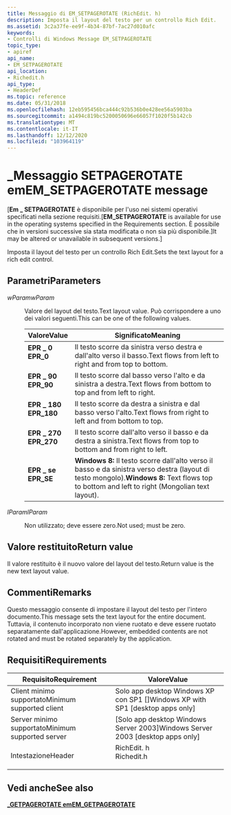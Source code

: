```yaml
---
title: Messaggio di EM_SETPAGEROTATE (RichEdit. h)
description: Imposta il layout del testo per un controllo Rich Edit.
ms.assetid: 3c2a37fe-ee9f-4b34-87bf-7ac27d010afc
keywords:
- Controlli di Windows Message EM_SETPAGEROTATE
topic_type:
- apiref
api_name:
- EM_SETPAGEROTATE
api_location:
- Richedit.h
api_type:
- HeaderDef
ms.topic: reference
ms.date: 05/31/2018
ms.openlocfilehash: 12eb595456bca444c92b536b0e428ee56a5903ba
ms.sourcegitcommit: a1494c819bc5200050696e66057f1020f5b142cb
ms.translationtype: MT
ms.contentlocale: it-IT
ms.lasthandoff: 12/12/2020
ms.locfileid: "103964119"
---
```

# <a name="em_setpagerotate-message"></a><span data-ttu-id="d54d0-104">\_Messaggio SETPAGEROTATE em</span><span class="sxs-lookup"><span data-stu-id="d54d0-104">EM\_SETPAGEROTATE message</span></span>

<span data-ttu-id="d54d0-105">\[**Em \_ SETPAGEROTATE** è disponibile per l'uso nei sistemi operativi specificati nella sezione requisiti.</span><span class="sxs-lookup"><span data-stu-id="d54d0-105">\[**EM\_SETPAGEROTATE** is available for use in the operating systems specified in the Requirements section.</span></span> <span data-ttu-id="d54d0-106">È possibile che in versioni successive sia stata modificata o non sia più disponibile.\]</span><span class="sxs-lookup"><span data-stu-id="d54d0-106">It may be altered or unavailable in subsequent versions.\]</span></span>

<span data-ttu-id="d54d0-107">Imposta il layout del testo per un controllo Rich Edit.</span><span class="sxs-lookup"><span data-stu-id="d54d0-107">Sets the text layout for a rich edit control.</span></span>

## <a name="parameters"></a><span data-ttu-id="d54d0-108">Parametri</span><span class="sxs-lookup"><span data-stu-id="d54d0-108">Parameters</span></span>

<dl> <dt>

<span data-ttu-id="d54d0-109">*wParam*</span><span class="sxs-lookup"><span data-stu-id="d54d0-109">*wParam*</span></span> 
</dt> <dd>

<span data-ttu-id="d54d0-110">Valore del layout del testo.</span><span class="sxs-lookup"><span data-stu-id="d54d0-110">Text layout value.</span></span> <span data-ttu-id="d54d0-111">Può corrispondere a uno dei valori seguenti.</span><span class="sxs-lookup"><span data-stu-id="d54d0-111">This can be one of the following values.</span></span>



| <span data-ttu-id="d54d0-112">Valore</span><span class="sxs-lookup"><span data-stu-id="d54d0-112">Value</span></span>                                                                                                                                       | <span data-ttu-id="d54d0-113">Significato</span><span class="sxs-lookup"><span data-stu-id="d54d0-113">Meaning</span></span>                                                                                       |
|---------------------------------------------------------------------------------------------------------------------------------------------|-----------------------------------------------------------------------------------------------|
| <span id="EPR_0"></span><span id="epr_0"></span><dl> <span data-ttu-id="d54d0-114"><dt>**EPR \_ 0**</dt></span><span class="sxs-lookup"><span data-stu-id="d54d0-114"><dt>**EPR\_0**</dt></span></span> </dl>       | <span data-ttu-id="d54d0-115">Il testo scorre da sinistra verso destra e dall'alto verso il basso.</span><span class="sxs-lookup"><span data-stu-id="d54d0-115">Text flows from left to right and from top to bottom.</span></span><br/>                              |
| <span id="EPR_90"></span><span id="epr_90"></span><dl> <span data-ttu-id="d54d0-116"><dt>**EPR \_ 90**</dt></span><span class="sxs-lookup"><span data-stu-id="d54d0-116"><dt>**EPR\_90**</dt></span></span> </dl>    | <span data-ttu-id="d54d0-117">Il testo scorre dal basso verso l'alto e da sinistra a destra.</span><span class="sxs-lookup"><span data-stu-id="d54d0-117">Text flows from bottom to top and from left to right.</span></span><br/>                              |
| <span id="EPR_180"></span><span id="epr_180"></span><dl> <span data-ttu-id="d54d0-118"><dt>**EPR \_ 180**</dt></span><span class="sxs-lookup"><span data-stu-id="d54d0-118"><dt>**EPR\_180**</dt></span></span> </dl> | <span data-ttu-id="d54d0-119">Il testo scorre da destra a sinistra e dal basso verso l'alto.</span><span class="sxs-lookup"><span data-stu-id="d54d0-119">Text flows from right to left and from bottom to top.</span></span><br/>                              |
| <span id="EPR_270"></span><span id="epr_270"></span><dl> <span data-ttu-id="d54d0-120"><dt>**EPR \_ 270**</dt></span><span class="sxs-lookup"><span data-stu-id="d54d0-120"><dt>**EPR\_270**</dt></span></span> </dl> | <span data-ttu-id="d54d0-121">Il testo scorre dall'alto verso il basso e da destra a sinistra.</span><span class="sxs-lookup"><span data-stu-id="d54d0-121">Text flows from top to bottom and from right to left.</span></span><br/>                              |
| <span id="EPR_SE"></span><span id="epr_se"></span><dl> <span data-ttu-id="d54d0-122"><dt>**EPR \_ se**</dt></span><span class="sxs-lookup"><span data-stu-id="d54d0-122"><dt>**EPR\_SE**</dt></span></span> </dl>    | <span data-ttu-id="d54d0-123">**Windows 8:** Il testo scorre dall'alto verso il basso e da sinistra verso destra (layout di testo mongolo).</span><span class="sxs-lookup"><span data-stu-id="d54d0-123">**Windows 8:** Text flows top to bottom and left to right (Mongolian text layout).</span></span><br/> |



 

</dd> <dt>

<span data-ttu-id="d54d0-124">*lParam*</span><span class="sxs-lookup"><span data-stu-id="d54d0-124">*lParam*</span></span> 
</dt> <dd>

<span data-ttu-id="d54d0-125">Non utilizzato; deve essere zero.</span><span class="sxs-lookup"><span data-stu-id="d54d0-125">Not used; must be zero.</span></span>

</dd> </dl>

## <a name="return-value"></a><span data-ttu-id="d54d0-126">Valore restituito</span><span class="sxs-lookup"><span data-stu-id="d54d0-126">Return value</span></span>

<span data-ttu-id="d54d0-127">Il valore restituito è il nuovo valore del layout del testo.</span><span class="sxs-lookup"><span data-stu-id="d54d0-127">Return value is the new text layout value.</span></span>

## <a name="remarks"></a><span data-ttu-id="d54d0-128">Commenti</span><span class="sxs-lookup"><span data-stu-id="d54d0-128">Remarks</span></span>

<span data-ttu-id="d54d0-129">Questo messaggio consente di impostare il layout del testo per l'intero documento.</span><span class="sxs-lookup"><span data-stu-id="d54d0-129">This message sets the text layout for the entire document.</span></span> <span data-ttu-id="d54d0-130">Tuttavia, il contenuto incorporato non viene ruotato e deve essere ruotato separatamente dall'applicazione.</span><span class="sxs-lookup"><span data-stu-id="d54d0-130">However, embedded contents are not rotated and must be rotated separately by the application.</span></span>

## <a name="requirements"></a><span data-ttu-id="d54d0-131">Requisiti</span><span class="sxs-lookup"><span data-stu-id="d54d0-131">Requirements</span></span>



| <span data-ttu-id="d54d0-132">Requisito</span><span class="sxs-lookup"><span data-stu-id="d54d0-132">Requirement</span></span> | <span data-ttu-id="d54d0-133">Valore</span><span class="sxs-lookup"><span data-stu-id="d54d0-133">Value</span></span> |
|-------------------------------------|---------------------------------------------------------------------------------------|
| <span data-ttu-id="d54d0-134">Client minimo supportato</span><span class="sxs-lookup"><span data-stu-id="d54d0-134">Minimum supported client</span></span><br/> | <span data-ttu-id="d54d0-135">Solo app desktop Windows XP con SP1 \[\]</span><span class="sxs-lookup"><span data-stu-id="d54d0-135">Windows XP with SP1 \[desktop apps only\]</span></span><br/>                                  |
| <span data-ttu-id="d54d0-136">Server minimo supportato</span><span class="sxs-lookup"><span data-stu-id="d54d0-136">Minimum supported server</span></span><br/> | <span data-ttu-id="d54d0-137">\[Solo app desktop Windows Server 2003\]</span><span class="sxs-lookup"><span data-stu-id="d54d0-137">Windows Server 2003 \[desktop apps only\]</span></span><br/>                                  |
| <span data-ttu-id="d54d0-138">Intestazione</span><span class="sxs-lookup"><span data-stu-id="d54d0-138">Header</span></span><br/>                   | <dl> <span data-ttu-id="d54d0-139"><dt>RichEdit. h</dt></span><span class="sxs-lookup"><span data-stu-id="d54d0-139"><dt>Richedit.h</dt></span></span> </dl> |



## <a name="see-also"></a><span data-ttu-id="d54d0-140">Vedi anche</span><span class="sxs-lookup"><span data-stu-id="d54d0-140">See also</span></span>

<dl> <dt>

[<span data-ttu-id="d54d0-141">**\_GETPAGEROTATE em**</span><span class="sxs-lookup"><span data-stu-id="d54d0-141">**EM\_GETPAGEROTATE**</span></span>](em-getpagerotate.md)
</dt> </dl>

 

 





